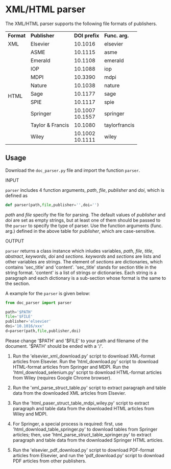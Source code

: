 # XML/HTML parser

The XML/HTML parser supports the following file formats of publishers.

<table>
    <tr>
        <td><b>Format</b></td>
        <td><b>Publisher</b></td>
        <td><b>DOI prefix</b></td>
        <td><b>Func. arg.</b></td>
    </tr>
    <tr>
        <td>XML</td>
        <td>Elsevier</td>
        <td>10.1016</td>
        <td>elsevier</td>
    </tr>
    <tr>
        <td rowspan="11">HTML</td>
    </tr>
    <tr>
        <td>ASME</td>
        <td>10.1115</td>
        <td>asme</td>
    </tr>
    <tr>
        <td>Emerald</td>
        <td>10.1108</td>
        <td>emerald</td>
    </tr>
    <tr>
        <td>IOP</td>
        <td>10.1088</td>
        <td>iop</td>
    </tr>    
    <tr>
        <td>MDPI</td>
        <td>10.3390</td>
        <td>mdpi</td>
    </tr>    
    <tr>
        <td>Nature</td>
        <td>10.1038</td>
        <td>nature</td>
    </tr>         
    <tr>
        <td>Sage</td>
        <td>10.1177</td>
        <td>sage</td>
    </tr>      
    <tr>
        <td>SPIE</td>
        <td>10.1117</td>
        <td>spie</td>
    </tr>      
    <tr>
        <td>Springer</td>
        <td>10.1007<br>10.1557</td>
        <td>springer</td>
    </tr>      
    <tr>
        <td>Taylor & Francis</td>
        <td>10.1080</td>
        <td>taylorfrancis</td>
    </tr>      
    <tr>
        <td>Wiley</td>
        <td>10.1002<br>10.1111</td>
        <td>wiley</td>
    </tr>      
</table>


## Usage

Download the `doc_parser.py` file and import the function `parser`.

INPUT

`parser` includes 4 function arguments, *path*, *file*, *publisher* and *doi*, which is defined as

``` python
def parser(path,file,publisher='',doi='')
```

*path* and *file* specify the file for parsing.
The default values of *publisher* and *doi* are set as empty strings, but at least one of them should be passed to the `parser` to specify the type of parser.
Use the function arguments (func. arg.) defined in the above table for *publisher*, which are case-sensitive.

OUTPUT

`parser` returns a class instance which inludes variables, *path*, *file*, *title*, *abstract*, *keywords*, *doi* and *sections*.
 *keywords* and *sections* are lists and other variables are strings.
 The element of *sections* are dictionaries, which contains 'sec_title' and 'content'.
 'sec_title' stands for section title in the string format.
 'content' is a list of strings or dictionaries.
 Each string is a paragraph and each dictionary is a sub-section whose format is the same to the section. 

A example for the `parser` is given below:

``` python
from doc_parser import parser

path='$PATH'
file='$FILE'
publisher='elsevier'
doi='10.1016/xxx'
d=parser(path,file,publisher,doi)
```

Please change '\$PATH' and '\$FILE' to your path and filename of the document. '\$PATH' should be ended with a '/'.


1. Run the 'elsevier_xml_download.py' script to download XML-format articles from Elsevier. Run the 'html_download.py' script to download HTML-format articles from Springer and MDPI. Run the 'html_download_selenium.py' script to download HTML-format articles from Wiley (requires Google Chrome browser).

2. Run the 'xml_parse_struct_table.py' script to extract paragraph and table data from the downloaded XML articles from Elsevier.

3. Run the 'html_paser_struct_table_mdpi_wiley.py' script to extract paragraph and table data from the downloaded HTML articles from Wiley and MDPI.

4. For Springer, a special process is required: first, use 'html_download_table_springer.py' to download tables from Springer articles; then, use 'html_parse_struct_table_springer.py' to extract paragraph and table data from the downloaded Springer HTML articles.

5. Run the 'elsevier_pdf_download.py' script to download PDF-format articles from Elsevier, and run the 'pdf_download.py' script to download PDF articles from other publishers.
